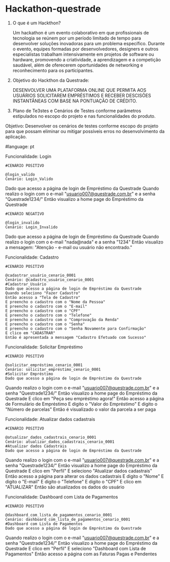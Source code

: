 # Hackathon-questrade

1) O que é um Hackthon?

	Um hackathon é um evento colaborativo em que profissionais de tecnologia se reúnem por um período limitado de tempo para desenvolver soluções inovadoras para um problema específico. Durante o evento, equipes formadas por desenvolvedores, designers e outros especialistas trabalham intensivamente em projetos de software ou hardware, promovendo a criatividade, a aprendizagem e a competição saudável, além de oferecerem oportunidades de networking e reconhecimento para os participantes.

2) Objetivo do Hackthon da Questrade:

	DESENVOLVER UMA PLATAFORMA ONLINE QUE PERMITA AOS USUÁRIOS SOLICITAREM EMPRÉSTIMOS E RECEBER DESCISÕES INSTANTÂNEAS COM BASE NA PONTUAÇÃO DE CRÉDITO.

3) Plano de Te3stes e Cenários de Testes conforme parâmetros estipulados no escopo do projeto e nas funcionalidades do produto.

  Objetivo: Desenvolver os cenários de testes conforme escopo do projeto para que possam eliminar ou mitigar possíveis erros no desenvolvimento da aplicação. 

#language: pt

Funcionalidade: Login

	#CENÁRIO POSITIVO

	@login_valido
	Cenário: Login_Valido 
  Dado que acesso a página de login de Empréstimo da Questrade
  Quando realizo o login com o e-mail "usuario007@questrade.com.br" e a senha "Questrade1234/"
  Então visualizo a home page do Empréstimo da Questrade

	#CENÁRIO NEGATIVO

	@login_invalido
	Cenário: Login_Invalido 
  Dado que acesso a página de login de Empréstimo da Questrade
  Quando realizo o login com o e-mail "nada@nada" e a senha "1234"
  Então visualizo a mensagem: "Atenção - e-mail ou usuário não encontrado."

Funcionalidade: Cadastro

	#CENÁRIO POSITIVO

	@cadastrar_usuário_cenario_0001
	Cenário: @cadastro_usuário_cenario_0001
	#Cadastrar_Usuário
 	Dado que acesso a página de login de Empréstimo da Questrade
 	Quando seleciono "Fazer Cadastro"
	Então acesso a "Tela de Cadastro"
	E preencho o cadastro com o "Nome da Pessoa"
	E preencho o cadastro com o "E-mail"
	E preencho o cadastro com o "CPF"
	E preencho o cadastro com o "Telefone"
	E preencho o cadastro com o "Comprovação da Renda"
	E preencho o cadastro com o "Senha"
	E preencho o cadastro com o "Senha Novamente para Confirmação"
	E clico em "CADASTRAR"
	Então é apresentada a mensagem "Cadastro Efetuado com Sucesso"

Funcionalidade: Solicitar Empréstimo

	#CENÁRIO POSITIVO

	@solicitar_empréstimo_cenario_0001
	Cenário: solicitar_empréstimo_cenario_0001
	#Solicitar Empréstimo
 	Dado que acesso a página de login de Empréstimo da Questrade
  Quando realizo o login com o e-mail "usuario007@questrade.com.br" e a senha "Questrade1234/"
  Então visualizo a home page do Empréstimo da Questrade
	E clico em "Peça seu empréstimo agora!"
	Então acesso a página de Formulário de Empréstimo
	E digito o "Valor do Empréstimo"
	E digito o "Número de parcelas"
	Então é visualizado o valor da parcela a ser paga

Funcionalidade: Atualizar dados cadastrais

	#CENÁRIO POSITIVO

	@atualizar_dados_cadastrais_cenario_0001
	Cenário: atualizar_dados_cadastrais_cenario_0001
	#Atualizar dados Cadastrais
 	Dado que acesso a página de login de Empréstimo da Questrade
  Quando realizo o login com o e-mail "usuario007@questrade.com.br" e a senha "Questrade1234/"
  Então visualizo a home page do Empréstimo da Questrade
	E clico em "Perfil"
	E seleciono "Atualizar dados cadastrais"
	Então acesso a página para alterar os dados cadastrais
	E digito o "Nome"
	E digito o "E-mail"
	E digito o "Telefone"
	E digito o "CPF"
	E clico em "ATUALIZAR"
	Então são atualizados os dados do usuário

Funcionalidade: Dashboard com Lista de Pagamentos

	#CENÁRIO POSITIVO

	@dashboard_com_lista_de_pagamentos_cenario_0001
	Cenário: dashboard_com_lista_de_pagamentos_cenario_0001
	#Dashboard com Lista de Pagamentos
 	Dado que acesso a página de login de Empréstimo da Questrade
  Quando realizo o login com o e-mail "usuario007@questrade.com.br" e a senha "Questrade1234/"
  Então visualizo a home page do Empréstimo da Questrade
	E clico em "Perfil"
	E seleciono "Dashboard com Lista de Pagamentos"
	Então acesso a página com as Faturas Pagas e Pendentes
